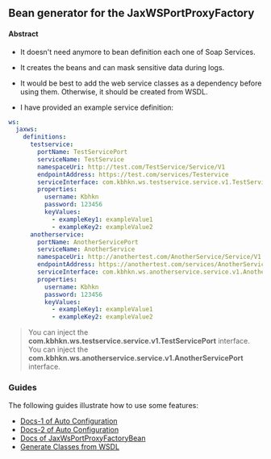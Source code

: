 
## Bean generator for the JaxWSPortProxyFactory

#### Abstract
* It doesn't need anymore to bean definition each one of Soap Services.
* It creates the beans and can mask sensitive data during logs.

* It would be best to add the web service classes as a dependency before using them. Otherwise, it should be created from WSDL.
* I have provided an example service definition:

```yaml
ws:
  jaxws:
    definitions:
      testservice:
        portName: TestServicePort
        serviceName: TestService
        namespaceUri: http://test.com/TestService/Service/V1
        endpointAddress: https://test.com/services/Testervice
        serviceInterface: com.kbhkn.ws.testservice.service.v1.TestServicePort
        properties:
          username: Kbhkn
          password: 123456
          keyValues:
            - exampleKey1: exampleValue1
            - exampleKey2: exampleValue2
      anotherservice:
        portName: AnotherServicePort
        serviceName: AnotherService
        namespaceUri: http://anothertest.com/AnotherService/Service/V1
        endpointAddress: https://anothertest.com/services/AnotherService
        serviceInterface: com.kbhkn.ws.anotherservice.service.v1.AnotherServicePort
        properties:
          username: Kbhkn
          password: 123456
          keyValues:
            - exampleKey1: exampleValue1
            - exampleKey2: exampleValue2
```

>You can inject the **com.kbhkn.ws.testservice.service.v1.TestServicePort** interface. </br>
>You can inject the **com.kbhkn.ws.anotherservice.service.v1.AnotherServicePort** interface.

### Guides
The following guides illustrate how to use some features:

* [Docs-1 of Auto Configuration](https://docs.spring.io/spring-boot/docs/2.0.x/reference/html/using-boot-auto-configuration.html)
* [Docs-2 of Auto Configuration](https://www.baeldung.com/spring-boot-custom-auto-configuration)
* [Docs of JaxWsPortProxyFactoryBean](https://docs.spring.io/spring-framework/docs/current/javadoc-api/org/springframework/remoting/jaxws/JaxWsPortProxyFactoryBean.html)
* [Generate Classes from WSDL](https://www.baeldung.com/maven-wsdl-stubs)
